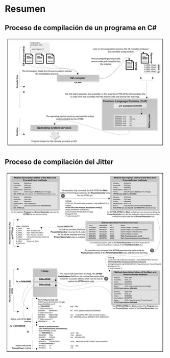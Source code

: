 # Resumen

## Proceso de compilación de un programa en C#

![Compilacion](../images/compilacion.png)

## Proceso de compilación del Jitter

![Jitter](../images/jitter.png)
